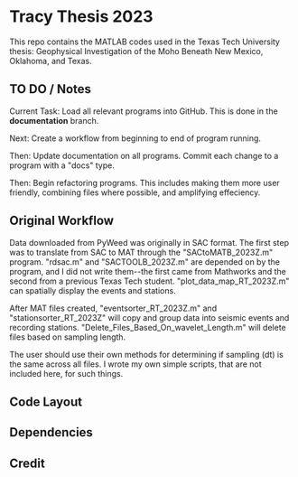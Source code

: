 # Tracy Thesis 2023
This repo contains the MATLAB codes used in the Texas Tech University thesis: Geophysical Investigation of the Moho Beneath New Mexico, Oklahoma, and Texas.

## TO DO / Notes
Current Task: Load all relevant programs into GitHub. This is done in the **documentation** branch.

Next: Create a workflow from beginning to end of program running.

Then: Update documentation on all programs. Commit each change to a program with a "docs" type.

Then: Begin refactoring programs. This includes making them more user friendly, combining files where possible, and amplifying effeciency.

## Original Workflow
Data downloaded from PyWeed was originally in SAC format. The first step was to translate from SAC to MAT through the "SACtoMATB_2023Z.m" program. "rdsac.m" and "SACTOOLB_2023Z.m" are depended on by the program, and I did not write them--the first came from Mathworks and the second from a previous Texas Tech student. "plot_data_map_RT_2023Z.m" can spatially display the events and stations.

After MAT files created, "eventsorter_RT_2023Z.m" and "stationsorter_RT_2023Z" will copy and group data into seismic events and recording stations. "Delete_Files_Based_On_wavelet_Length.m" will delete files based on sampling length.

The user should use their own methods for determining if sampling (dt) is the same across all files. I wrote my own simple scripts, that are not included here, for such things.

## Code Layout

## Dependencies

## Credit